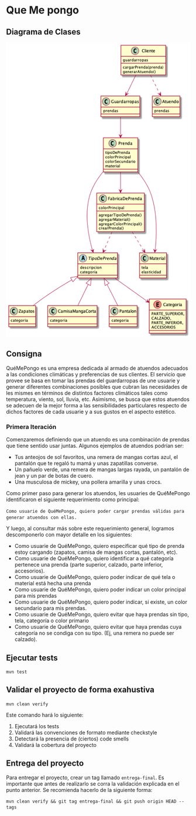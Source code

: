 # Que Me pongo

## Diagrama de Clases

![Diagrama de Clases](diagrama.png)

## Consigna
QuéMePongo es una empresa dedicada al armado de atuendos adecuados a las condiciones climáticas y preferencias de sus clientes. El servicio que provee se basa en tomar las prendas del guardarropas de une usuarie y generar diferentes combinaciones posibles que cubran las necesidades de les mismes en términos de distintos factores climáticos tales como temperatura, viento, sol, lluvia, etc. Asimismo, se busca que estos atuendos se adecuen de la mejor forma a las sensibilidades particulares respecto de dichos factores de cada usuarie y a sus gustos en el aspecto estético.

### Primera Iteración

Comenzaremos definiendo que un atuendo es una combinación de prendas que tiene sentido usar juntas. Algunos ejemplos de atuendos podrían ser:
- Tus anteojos de sol favoritos, una remera de mangas cortas azul, el pantalón que te regaló tu mamá y unas zapatillas converse.
- Un pañuelo verde, una remera de mangas largas rayada, un pantalón de jean y un par de botas de cuero.
- Una musculosa de mickey, una pollera amarilla y unas crocs.

Como primer paso para generar los atuendos, les usuaries de QuéMePongo identificaron el siguiente requerimiento como principal:

`Como usuarie de QuéMePongo, quiero poder cargar prendas válidas para generar atuendos con ellas.`


Y luego, al consultar más sobre este requerimiento general, logramos descomponerlo con mayor detalle en los siguientes:
- Como usuarie de QuéMePongo, quiero especificar qué tipo de prenda estoy cargando (zapatos, camisa de mangas cortas, pantalón, etc).
- Como usuarie de QuéMePongo, quiero identificar a qué categoría pertenece una prenda (parte superior, calzado, parte inferior, accesorios).
- Como usuarie de QuéMePongo, quiero poder indicar de qué tela o material está hecha una prenda
- Como usuarie de QuéMePongo, quiero poder indicar un color principal para mis prendas
- Como usuarie de QuéMePongo, quiero poder indicar, si existe, un color secundario para mis prendas.
- Como usuarie de QuéMePongo, quiero evitar que haya prendas sin tipo, tela, categoría o color primario
- Como usuarie de QuéMePongo, quiero evitar que haya prendas cuya categoría no se condiga con su tipo. (Ej, una remera no puede ser calzado).



## Ejecutar tests

```
mvn test
```

## Validar el proyecto de forma exahustiva

```
mvn clean verify
```

Este comando hará lo siguiente:

 1. Ejecutará los tests
 2. Validará las convenciones de formato mediante checkstyle
 3. Detectará la presencia de (ciertos) code smells
 4. Validará la cobertura del proyecto

## Entrega del proyecto

Para entregar el proyecto, crear un tag llamado `entrega-final`. Es importante que antes de realizarlo se corra la validación
explicada en el punto anterior. Se recomienda hacerlo de la siguiente forma:

```
mvn clean verify && git tag entrega-final && git push origin HEAD --tags
```